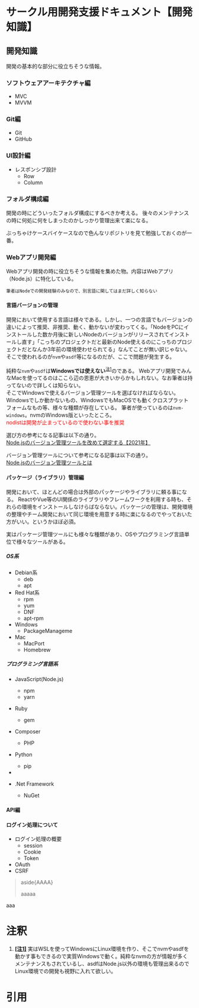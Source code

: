 <!-- markdownlint-disable MD033 -->
# サークル用開発支援ドキュメント【開発知識】

## 開発知識

開発の基本的な部分に役立ちそうな情報。

### ソフトウェアアーキテクチャ編

- MVC
- MVVM

### Git編

- Git
- GitHub

### UI設計編

- レスポンシブ設計
  - Row
  - Column

### フォルダ構成編

開発の時にどういったフォルダ構成にするべきか考える。
後々のメンテナンスの時に何処に何をしまったのかしっかり管理出来て楽になる。

ぶっちゃけケースバイケースなので色んなリポジトリを見て勉強しておくのが一番。

### Webアプリ開発編

Webアプリ開発の時に役立ちそうな情報を集めた物。内容はWebアプリ（Node.js）に特化している。

`筆者はNodeでの開発経験のみなので、別言語に関してはまだ詳しく知らない`

#### 言語バージョンの管理

開発において使用する言語は様々である。しかし、一つの言語でもバージョンの違いによって推奨、非推奨、動く、動かないが変わってくる。「NodeをPCにインストールした数か月後に新しいNodeのバージョンがリリースされてインストールし直す」「こっちのプロジェクトだと最新のNode使えるのにこっちのプロジェクトだとなんか3年前の環境使わせられてる」なんてことが無い訳じゃない。
そこで使われるのが`nvm`や`asdf`等になるのだが、ここで問題が発生する。

純粋な`nvm`や`asdf`は**Windowsでは使えない**<sup id="note_ref-1"><a href="#note-1">注1</a></sup>のである。
Webアプリ開発でみんなMacを使ってるのはここら辺の恩恵が大きいからかもしれない。なお筆者は持ってないので詳しくは知らない。  
そこでWindowsで使えるバージョン管理ツールを選ばなければならない。Windowsでしか動かないもの、WindowsでもMacOSでも動くクロスプラットフォームなもの等、様々な種類が存在している。
筆者が使っているのは`nvm-windows`。nvmのWindows版といったところ。  
<font color="Red">nodistは開発が止まっているので使わない事を推奨</font>

選び方の参考になる記事は以下の通り。  
[Node.jsのバージョン管理ツールを改めて選定する【2021年】](https://qiita.com/heppokofrontend/items/5c4cc738c5239f4afe02)

バージョン管理ツールについて参考になる記事は以下の通り。  
[Node.jsのバージョン管理ツールとは](https://qiita.com/heppokofrontend/items/1746c73a34d59b124013)

#### パッケージ（ライブラリ）管理編

開発において、ほとんどの場合は外部のパッケージやライブラリに頼る事になる。
ReactやVue等のUI関係のライブラリやフレームワークを利用する時も、それらの環境をインストールしなけらばならない。パッケージの管理は、開発環境の整理やチーム開発において同じ環境を用意する時に楽になるのでやっておいた方がいい。というかほぼ必須。

実はパッケージ管理ツールにも様々な種類があり、OSやプログラミング言語単位で様々なツールがある。

##### OS系

- Debian系
  - deb
  - apt
- Red Hat系
  - rpm
  - yum
  - DNF
  - apt-rpm
- Windows
  - PackageManageme
- Mac
  - MacPort
  - Homebrew

##### プログラミング言語系

- JavaScript(Node.js)
  - npm
  - yarn
- Ruby
  - gem
- Composer
  - PHP
- Python
  - pip

-

- .Net Framework
  - NuGet
  
#### API編

#### ログイン処理について

- ログイン処理の概要
  - session
  - Cookie
  - Token
- OAuth
- CSRF

> aside{AAAA}
>
> aaaaa

aaa

# 注釈

1. <b><a id="note-1" href="#note_ref-1">[注1]</a></b> 実はWSLを使ってWindowsにLinux環境を作り、そこでnvmやasdfを動かす事もできるので実質Windowsで動く。純粋なnvmの方が情報が多くメンテナンスもされているし、asdfはNode.js以外の環境も管理出来るのでLinux環境での開発も視野に入れて欲しい。

# 引用
